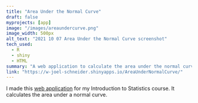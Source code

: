 ```yaml
---
title: "Area Under the Normal Curve"
draft: false
myprojects: [app]
image: "/images/areaundercurve.png"
image_width: 500px
alt_text: "2021 10 07 Area Under the Normal Curve screenshot"
tech_used:
  - R
  - shiny
  - HTML
summary: "A web application to calculate the area under the normal curve"
link: "https://w-joel-schneider.shinyapps.io/AreaUnderNormalCurve/"
---
```

 	
I made this [web application](https://w-joel-schneider.shinyapps.io/AreaUnderNormalCurve/) for my Introduction to Statistics course. It calculates the area under a normal curve.
